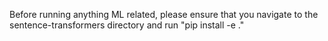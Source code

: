 Before running anything ML related, please ensure that you navigate to the sentence-transformers directory and run "pip install -e ."
